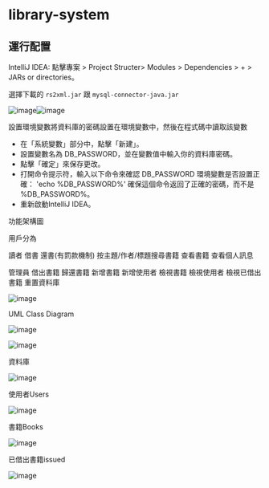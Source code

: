 # library-system


## 運行配置

IntelliJ IDEA:
點擊專案 > Project Structer> Modules > Dependencies > + > JARs or directories。

選擇下載的 `rs2xml.jar` 跟 `mysql-connector-java.jar`

![image](https://github.com/user-attachments/assets/043becb9-65a7-4b26-bc5b-9e5d5db90264)![image](https://github.com/user-attachments/assets/bd72e023-3cb1-4cf0-994a-da27790c2f2d)

設置環境變數將資料庫的密碼設置在環境變數中，然後在程式碼中讀取該變數
 * 在「系統變數」部分中，點擊「新建」。
 * 設置變數名為 DB_PASSWORD，並在變數值中輸入你的資料庫密碼。
 * 點擊「確定」來保存更改。
 * 打開命令提示符，輸入以下命令來確認 DB_PASSWORD 環境變數是否設置正確：
 'echo %DB_PASSWORD%' 確保這個命令返回了正確的密碼，而不是 %DB_PASSWORD%。
 * 重新啟動IntelliJ IDEA。

功能架構圖

用戶分為

讀者
借書 還書(有罰款機制) 按主題/作者/標題搜尋書籍 查看書籍 查看個人訊息

管理員
借出書籍 歸還書籍 新增書籍 新增使用者  檢視書籍 檢視使用者 檢視已借出書籍 重置資料庫

![image](https://github.com/user-attachments/assets/ddeac98a-e9e0-42f2-bd18-55fecdc3741b)

UML Class Diagram

![image](https://github.com/user-attachments/assets/790825f4-e1a4-451e-96e4-06cb4ca88acc) 

![image](https://github.com/user-attachments/assets/f82eeb54-2f48-42f8-bfde-2855877ce3a6)

資料庫

![image](https://github.com/user-attachments/assets/f44aef82-0a87-496c-9b83-e9139ed939d5)

使用者Users

![image](https://github.com/user-attachments/assets/b66dc826-f39b-450b-9a61-ff7f75ad8773)

書籍Books

![image](https://github.com/user-attachments/assets/82187d86-cbef-480c-a134-5226de7d7189)

已借出書籍issued

![image](https://github.com/user-attachments/assets/31f60361-664e-41b2-80b2-562af7dda126)
